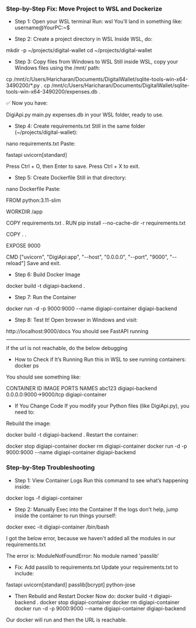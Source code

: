 ### Step-by-Step Fix: Move Project to WSL and Dockerize
- Step 1: Open your WSL terminal
Run:
wsl
You’ll land in something like: username@YourPC:~$

- Step 2: Create a project directory in WSL
Inside WSL, do:

mkdir -p ~/projects/digital-wallet
cd ~/projects/digital-wallet

- Step 3: Copy files from Windows to WSL
Still inside WSL, copy your Windows files using the /mnt/ path:

cp /mnt/c/Users/Haricharan/Documents/DigitalWallet/sqlite-tools-win-x64-3490200/*.py .
cp /mnt/c/Users/Haricharan/Documents/DigitalWallet/sqlite-tools-win-x64-3490200/expenses.db .

✅ Now you have:

DigiApi.py
main.py
expenses.db
in your WSL folder, ready to use.

- Step 4: Create requirements.txt
Still in the same folder (~/projects/digital-wallet):

nano requirements.txt
Paste:

fastapi
uvicorn[standard]

Press Ctrl + O, then Enter to save. Press Ctrl + X to exit.

- Step 5: Create Dockerfile
Still in that directory:

nano Dockerfile
Paste:

FROM python:3.11-slim

WORKDIR /app

COPY requirements.txt .
RUN pip install --no-cache-dir -r requirements.txt

COPY . .

EXPOSE 9000

CMD ["uvicorn", "DigiApi:app", "--host", "0.0.0.0", "--port", "9000", "--reload"]
Save and exit.

- Step 6: Build Docker Image

docker build -t digiapi-backend .
- Step 7: Run the Container

docker run -d -p 9000:9000 --name digiapi-container digiapi-backend
- Step 8: Test It!
Open browser in Windows and visit:

http://localhost:9000/docs
You should see FastAPI running 

-----------
if the url is not reachable, do the below debugging
- How to Check if It’s Running
Run this in WSL to see running containers:
docker ps

You should see something like:

CONTAINER ID   IMAGE             PORTS                    NAMES
abc123         digiapi-backend   0.0.0.0:9000->9000/tcp   digiapi-container

- If You Change Code
If you modify your Python files (like DigiApi.py), you need to:

Rebuild the image:

docker build -t digiapi-backend .
Restart the container:

docker stop digiapi-container
docker rm digiapi-container
docker run -d -p 9000:9000 --name digiapi-container digiapi-backend

### Step-by-Step Troubleshooting
- Step 1: View Container Logs
Run this command to see what’s happening inside:

docker logs -f digiapi-container

- Step 2: Manually Exec into the Container
If the logs don't help, jump inside the container to run things yourself:

docker exec -it digiapi-container /bin/bash

I got the below error, because we haven't added all the modules in our requirements.txt

The error is:
ModuleNotFoundError: No module named 'passlib'

- Fix: Add passlib to requirements.txt
Update your requirements.txt to include:

fastapi
uvicorn[standard]
passlib[bcrypt]
python-jose

- Then Rebuild and Restart Docker
Now do:
docker build -t digiapi-backend .
docker stop digiapi-container
docker rm digiapi-container
docker run -d -p 9000:9000 --name digiapi-container digiapi-backend

Our docker will run and then the URL is reachable.
